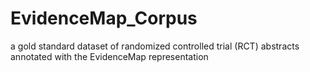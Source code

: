 # EvidenceMap_Corpus
a gold standard dataset of randomized controlled trial (RCT) abstracts annotated with the EvidenceMap representation
